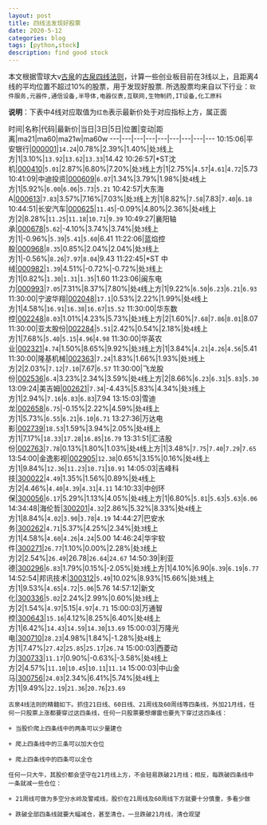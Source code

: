 ```yaml
---
layout: post
title: 四线法发现好股票
date: 2020-5-12
categories: blog
tags: [python,stock]
description: find good stock
---
```



本文根据雪球大v[古泉](https://xueqiu.com/u/7148646888)的[古泉四线法则](https://xueqiu.com/7148646888/130498192)，计算一些创业板目前在3线以上，且距离4线的平均位置不超过10%的股票，用于发现好股票.
所选股票均来自以下行业：`软件服务,元器件,通信设备,半导体,电器仪表,互联网,生物制药,IT设备,化工原料`

**说明**：下表中4线对应取值为`红色`表示最新价处于对应指标上方，属正面


时间|名称|代码|最新价|当日|3日|5日|位置|变动|距离|ma21|ma60|ma21w|ma60w
---|---|---|---|---|---|---|---|---
10:15:06|平安银行|[000001](https://xueqiu.com/S/SZ000001)|`14.24`|0.78%|2.39%|1.40%|处`3`线上方|1|3.10%|`13.92`|`13.62`|`13.33`|14.42
10:26:57|*ST沈机|[000410](https://xueqiu.com/S/SZ000410)|`5.01`|2.87%|6.80%|7.20%|处`3`线上方|1|2.75%|`4.57`|`4.61`|`4.72`|5.73
10:41:09|中迪投资|[000609](https://xueqiu.com/S/SZ000609)|`6.07`|1.34%|3.79%|1.98%|处`4`线上方|1|5.92%|`6.00`|`6.06`|`5.73`|`5.21`
10:42:57|大东海A|[000613](https://xueqiu.com/S/SZ000613)|`7.83`|3.57%|7.16%|7.03%|处`3`线上方|1|8.82%|`7.58`|7.83|`7.40`|`6.18`
10:44:51|长安汽车|[000625](https://xueqiu.com/S/SZ000625)|`11.45`|-0.09%|4.80%|2.36%|处`4`线上方|2|8.28%|`11.25`|`11.18`|`10.71`|`9.39`
10:49:27|襄阳轴承|[000678](https://xueqiu.com/S/SZ000678)|`5.62`|-4.10%|3.74%|3.74%|处`3`线上方|1|-0.96%|`5.39`|`5.41`|`5.60`|6.41
11:22:06|蓝焰控股|[000968](https://xueqiu.com/S/SZ000968)|`8.35`|0.85%|2.04%|2.04%|处`3`线上方|1|-0.56%|`8.26`|`7.97`|`8.04`|9.43
11:22:45|*ST 中绒|[000982](https://xueqiu.com/S/SZ000982)|`1.39`|4.51%|-0.72%|-0.72%|处`3`线上方|1|0.82%|`1.30`|`1.31`|`1.35`|1.60
11:23:06|闽东电力|[000993](https://xueqiu.com/S/SZ000993)|`7.05`|7.31%|8.37%|7.80%|处`4`线上方|1|9.22%|`6.50`|`6.23`|`6.21`|`6.93`
11:30:00|宁波华翔|[002048](https://xueqiu.com/S/SZ002048)|`17.1`|0.53%|2.22%|1.99%|处`4`线上方|1|4.58%|`16.91`|`16.38`|`16.67`|`15.52`
11:30:00|华东数控|[002248](https://xueqiu.com/S/SZ002248)|`8.03`|1.01%|4.23%|5.73%|处`3`线上方|2|1.60%|`7.68`|`7.86`|`8.01`|8.07
11:30:00|亚太股份|[002284](https://xueqiu.com/S/SZ002284)|`5.51`|2.42%|0.54%|2.18%|处`4`线上方|1|7.68%|`5.40`|`5.15`|`4.96`|`4.98`
11:30:00|华英农业|[002321](https://xueqiu.com/S/SZ002321)|`4.74`|1.50%|8.65%|9.92%|处`3`线上方|1|3.84%|`4.21`|`4.26`|`4.56`|5.41
11:30:00|隆基机械|[002363](https://xueqiu.com/S/SZ002363)|`7.24`|1.83%|1.66%|1.93%|处`3`线上方|2|2.03%|`7.12`|`7.10`|7.67|`6.57`
11:30:00|飞龙股份|[002536](https://xueqiu.com/S/SZ002536)|`6.4`|3.23%|2.34%|3.59%|处`4`线上方|2|8.66%|`6.23`|`6.31`|`5.83`|`5.30`
13:09:24|美吉姆|[002621](https://xueqiu.com/S/SZ002621)|`7.34`|-4.43%|5.83%|4.34%|处`3`线上方|1|2.94%|`7.16`|`6.83`|`6.83`|7.94
13:15:03|雪迪龙|[002658](https://xueqiu.com/S/SZ002658)|`6.75`|-0.15%|2.22%|4.59%|处`4`线上方|1|5.73%|`6.55`|`6.21`|`6.10`|`6.71`
13:27:36|万达电影|[002739](https://xueqiu.com/S/SZ002739)|`18.53`|1.59%|3.94%|2.05%|处`4`线上方|1|7.17%|`18.33`|`17.28`|`16.85`|`16.79`
13:31:51|汇洁股份|[002763](https://xueqiu.com/S/SZ002763)|`7.78`|0.13%|1.80%|1.03%|处`4`线上方|1|3.48%|`7.75`|`7.40`|`7.29`|`7.65`
13:54:00|金逸影视|[002905](https://xueqiu.com/S/SZ002905)|`12.38`|0.65%|3.15%|0.16%|处`4`线上方|1|9.84%|`12.36`|`11.23`|`10.71`|`10.91`
14:05:03|吉峰科技|[300022](https://xueqiu.com/S/SZ300022)|`4.49`|1.35%|1.56%|0.89%|处`4`线上方|2|4.46%|`4.40`|`4.39`|`4.31`|`4.11`
14:10:33|中创环保|[300056](https://xueqiu.com/S/SZ300056)|`6.17`|5.29%|1.13%|4.05%|处`4`线上方|1|6.80%|`5.81`|`5.63`|`5.63`|`6.06`
14:34:48|海伦哲|[300201](https://xueqiu.com/S/SZ300201)|`4.32`|2.86%|5.32%|8.33%|处`4`线上方|1|8.84%|`4.02`|`3.90`|`3.78`|`4.19`
14:44:27|巴安水务|[300262](https://xueqiu.com/S/SZ300262)|`4.71`|5.37%|4.25%|2.34%|处`3`线上方|1|4.58%|`4.60`|`4.26`|`4.24`|5.00
14:46:24|华宇软件|[300271](https://xueqiu.com/S/SZ300271)|`26.77`|1.10%|0.00%|2.28%|处`3`线上方|2|2.54%|`26.49`|26.78|`26.64`|`24.67`
14:50:39|利亚德|[300296](https://xueqiu.com/S/SZ300296)|`6.83`|1.79%|0.15%|-2.05%|处`3`线上方|1|4.10%|6.90|`6.39`|`6.19`|`6.77`
14:52:54|邦讯技术|[300312](https://xueqiu.com/S/SZ300312)|`5.49`|10.02%|8.93%|15.66%|处`3`线上方|1|9.53%|`4.65`|`4.72`|`5.06`|5.76
14:57:12|新文化|[300336](https://xueqiu.com/S/SZ300336)|`5.02`|2.24%|2.99%|0.60%|处`3`线上方|2|1.54%|`4.97`|5.15|`4.97`|`4.71`
15:00:03|万通智控|[300643](https://xueqiu.com/S/SZ300643)|`15.16`|4.12%|8.25%|6.40%|处`4`线上方|1|6.42%|`14.43`|`14.59`|`14.30`|`13.69`
15:00:03|万隆光电|[300710](https://xueqiu.com/S/SZ300710)|`28.23`|4.98%|1.84%|-1.28%|处`4`线上方|1|7.47%|`27.42`|`25.85`|`25.17`|`26.74`
15:00:03|西菱动力|[300733](https://xueqiu.com/S/SZ300733)|`11.17`|0.90%|-0.63%|-3.58%|处`4`线上方|2|4.57%|`11.10`|`10.45`|`10.11`|`11.14`
15:00:03|中山金马|[300756](https://xueqiu.com/S/SZ300756)|`24.03`|2.34%|6.41%|5.74%|处`4`线上方|1|9.49%|`22.19`|`21.36`|`20.76`|`23.69`

```
古泉4线法则的精髓如下。抓住21日线、60日线、21周线及60周线等四条线，外加21月线，任何一只股票上涨都要穿过这四条线，任何一只股票要想爆雷也要先下穿过这四条线：

+ 当股价爬上四条线中的两条可以少量建仓

+ 爬上四条线中的三条可以加大仓位

+ 爬上四条线中的四条可以全仓

任何一只大牛，其股价都会坚守在21月线上方，不会轻易跌破21月线；相反，每跌破四条线中一条就减一些仓位：

+ 21周线可做为多空分水岭及警戒线，股价在21周线及60周线下方就要十分慎重，多看少做

+ 跌破全部四条线就要大幅减仓，甚至清仓，一旦跌破21月线，清仓观望
```